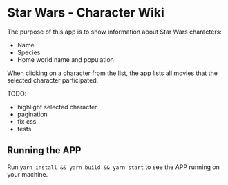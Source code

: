 # Star Wars - Character Wiki
The purpose of this app is to show information about Star Wars characters:
- Name
- Species
- Home world name and population

When clicking on a character from the list, the app lists all movies that the selected character participated.

TODO:
- highlight selected character
- pagination
- fix css
- tests


## Running the APP

Run `yarn install && yarn build && yarn start` to see the APP running on your machine.

